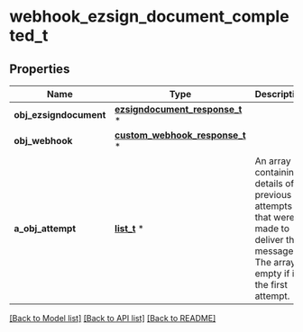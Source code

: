 # webhook_ezsign_document_completed_t

## Properties
Name | Type | Description | Notes
------------ | ------------- | ------------- | -------------
**obj_ezsigndocument** | [**ezsigndocument_response_t**](ezsigndocument_response.md) \* |  | 
**obj_webhook** | [**custom_webhook_response_t**](custom_webhook_response.md) \* |  | 
**a_obj_attempt** | [**list_t**](attempt_response_compound.md) \* | An array containing details of previous attempts that were made to deliver the message. The array is empty if it&#39;s the first attempt. | 

[[Back to Model list]](../README.md#documentation-for-models) [[Back to API list]](../README.md#documentation-for-api-endpoints) [[Back to README]](../README.md)


